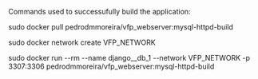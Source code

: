 Commands used to successufully build the application:

  sudo docker pull pedrodmmoreira/vfp_webserver:mysql-httpd-build

  sudo docker network create VFP_NETWORK  

  sudo docker run --rm --name django__db_1 --network VFP_NETWORK -p 3307:3306 pedrodmmoreira/vfp_webserver:mysql-httpd-build

  
